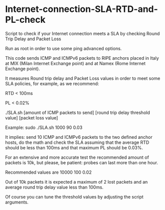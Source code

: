 # Internet-connection-SLA-RTD-and-PL-check
Script to check if your Internet connection meets a SLA by checking Round Trip Delay and Packet Loss

Run as root in order to use some ping advanced options.

This code sends ICMP and ICMPv6 packets to RIPE anchors placed in Italy at MIX (Milan Internet Exchange point) and at Namex (Rome Internet Exchange point).

It measures Round trip delay and Packet Loss values in order to meet some SLA policies, for example, as we recommend:

RTD < 100ms

PL < 0.02%

./SLA.sh [amount of ICMP packets to send] [round trip delay threshold value] [packet loss value]

Example: sudo ./SLA.sh 1000 90 0.03

It implies: send 10 ICMP and ICMPv6 packets to the two defined anchor hosts, do the math and check the SLA assuming that the average RTD should be less than 100ms and that maximum PL should be 0.03%.      

For an extensive and more accurate test the recommended amount of packets is 10k, but please, be patient: probes can last more than one hour.

Recommended values are 10000 100 0.02

Out of 10k packets it is expected a maximum of 2 lost packets and an average round trip delay value less than 100ms.

Of course you can tune the threshold values by adjusting the script arguments.
